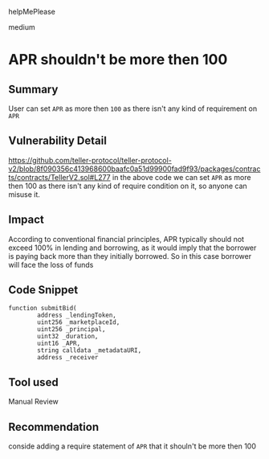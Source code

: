 helpMePlease

medium

# APR shouldn't be more then 100

## Summary
User can set `APR` as more then `100` as there isn't any kind of requirement on `APR`

## Vulnerability Detail
https://github.com/teller-protocol/teller-protocol-v2/blob/8f090356c413968600baafc0a51d99900fad9f93/packages/contracts/contracts/TellerV2.sol#L277
in the above code we can set `APR` as more then 100 as there isn't any kind of require condition on it, so anyone can misuse it.

## Impact
According to conventional financial principles, APR typically should not exceed 100% in lending and borrowing, as it would imply that the borrower is paying back more than they initially borrowed. So in this case borrower will face the loss of funds

## Code Snippet
```solidity
function submitBid(
        address _lendingToken,
        uint256 _marketplaceId,
        uint256 _principal,
        uint32 _duration,
        uint16 _APR,
        string calldata _metadataURI,
        address _receiver
```

## Tool used

Manual Review

## Recommendation
conside adding a require statement of `APR` that it shouln't be more then 100
